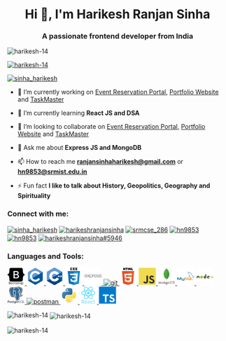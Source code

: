 <h1 align="center">Hi 👋, I'm Harikesh Ranjan Sinha</h1>
<h3 align="center">A passionate frontend developer from India</h3>

<p align="left"> <img src="https://komarev.com/ghpvc/?username=harikesh-14&label=Profile%20views&color=0e75b6&style=flat" alt="harikesh-14" /> </p>

<p align="left"> <a href="https://github.com/ryo-ma/github-profile-trophy"><img src="https://github-profile-trophy.vercel.app/?username=harikesh-14" alt="harikesh-14" /></a> </p>

<p align="left"> <a href="https://twitter.com/sinha_harikesh" target="blank"><img src="https://img.shields.io/twitter/follow/sinha_harikesh?logo=twitter&style=for-the-badge" alt="sinha_harikesh" /></a> </p>

- 🔭 I’m currently working on [Event Reservation Portal](https://github.com/Harikesh-14/Events-Reservation-Portal), [Portfolio Website](https://github.com/Harikesh-14/Portfolio) and [TaskMaster](https://github.com/Harikesh-14/TaskMaster)

- 🌱 I’m currently learning **React JS and DSA**

- 👯 I’m looking to collaborate on [Event Reservation Portal](https://github.com/Harikesh-14/Events-Reservation-Portal), [Portfolio Website](https://github.com/Harikesh-14/Portfolio) and [TaskMaster](https://github.com/Harikesh-14/TaskMaster)

- 💬 Ask me about **Express JS and MongoDB**

- 📫 How to reach me **ranjansinhaharikesh@gmail.com** or **hn9853@srmist.edu.in**

- ⚡ Fun fact **I like to talk about History, Geopolitics, Geography and Spirituality**

<h3 align="left">Connect with me:</h3>
<p align="left">
<a href="https://twitter.com/sinha_harikesh" target="blank"><img align="center" src="https://raw.githubusercontent.com/rahuldkjain/github-profile-readme-generator/master/src/images/icons/Social/twitter.svg" alt="sinha_harikesh" height="30" width="40" /></a>
<a href="https://linkedin.com/in/harikeshranjansinha" target="blank"><img align="center" src="https://raw.githubusercontent.com/rahuldkjain/github-profile-readme-generator/master/src/images/icons/Social/linked-in-alt.svg" alt="harikeshranjansinha" height="30" width="40" /></a>
<a href="https://www.codechef.com/users/srmcse_286" target="blank"><img align="center" src="https://cdn.jsdelivr.net/npm/simple-icons@3.1.0/icons/codechef.svg" alt="srmcse_286" height="30" width="40" /></a>
<a href="https://www.hackerrank.com/hn9853" target="blank"><img align="center" src="https://raw.githubusercontent.com/rahuldkjain/github-profile-readme-generator/master/src/images/icons/Social/hackerrank.svg" alt="hn9853" height="30" width="40" /></a>
<a href="https://www.leetcode.com/hn9853" target="blank"><img align="center" src="https://raw.githubusercontent.com/rahuldkjain/github-profile-readme-generator/master/src/images/icons/Social/leet-code.svg" alt="hn9853" height="30" width="40" /></a>
<a href="https://discord.gg/harikeshranjansinha#5946" target="blank"><img align="center" src="https://raw.githubusercontent.com/rahuldkjain/github-profile-readme-generator/master/src/images/icons/Social/discord.svg" alt="harikeshranjansinha#5946" height="30" width="40" /></a>
</p>

<h3 align="left">Languages and Tools:</h3>
<p align="left"> <a href="https://getbootstrap.com" target="_blank" rel="noreferrer"> <img src="https://raw.githubusercontent.com/devicons/devicon/master/icons/bootstrap/bootstrap-plain-wordmark.svg" alt="bootstrap" width="40" height="40"/> </a> <a href="https://www.cprogramming.com/" target="_blank" rel="noreferrer"> <img src="https://raw.githubusercontent.com/devicons/devicon/master/icons/c/c-original.svg" alt="c" width="40" height="40"/> </a> <a href="https://www.w3schools.com/cpp/" target="_blank" rel="noreferrer"> <img src="https://raw.githubusercontent.com/devicons/devicon/master/icons/cplusplus/cplusplus-original.svg" alt="cplusplus" width="40" height="40"/> </a> <a href="https://www.w3schools.com/css/" target="_blank" rel="noreferrer"> <img src="https://raw.githubusercontent.com/devicons/devicon/master/icons/css3/css3-original-wordmark.svg" alt="css3" width="40" height="40"/> </a> <a href="https://expressjs.com" target="_blank" rel="noreferrer"> <img src="https://raw.githubusercontent.com/devicons/devicon/master/icons/express/express-original-wordmark.svg" alt="express" width="40" height="40"/> </a> <a href="https://git-scm.com/" target="_blank" rel="noreferrer"> <img src="https://www.vectorlogo.zone/logos/git-scm/git-scm-icon.svg" alt="git" width="40" height="40"/> </a> <a href="https://www.w3.org/html/" target="_blank" rel="noreferrer"> <img src="https://raw.githubusercontent.com/devicons/devicon/master/icons/html5/html5-original-wordmark.svg" alt="html5" width="40" height="40"/> </a> <a href="https://developer.mozilla.org/en-US/docs/Web/JavaScript" target="_blank" rel="noreferrer"> <img src="https://raw.githubusercontent.com/devicons/devicon/master/icons/javascript/javascript-original.svg" alt="javascript" width="40" height="40"/> </a> <a href="https://www.mongodb.com/" target="_blank" rel="noreferrer"> <img src="https://raw.githubusercontent.com/devicons/devicon/master/icons/mongodb/mongodb-original-wordmark.svg" alt="mongodb" width="40" height="40"/> </a> <a href="https://www.mysql.com/" target="_blank" rel="noreferrer"> <img src="https://raw.githubusercontent.com/devicons/devicon/master/icons/mysql/mysql-original-wordmark.svg" alt="mysql" width="40" height="40"/> </a> <a href="https://nodejs.org" target="_blank" rel="noreferrer"> <img src="https://raw.githubusercontent.com/devicons/devicon/master/icons/nodejs/nodejs-original-wordmark.svg" alt="nodejs" width="40" height="40"/> </a> <a href="https://www.postgresql.org" target="_blank" rel="noreferrer"> <img src="https://raw.githubusercontent.com/devicons/devicon/master/icons/postgresql/postgresql-original-wordmark.svg" alt="postgresql" width="40" height="40"/> </a> <a href="https://postman.com" target="_blank" rel="noreferrer"> <img src="https://www.vectorlogo.zone/logos/getpostman/getpostman-icon.svg" alt="postman" width="40" height="40"/> </a> <a href="https://www.python.org" target="_blank" rel="noreferrer"> <img src="https://raw.githubusercontent.com/devicons/devicon/master/icons/python/python-original.svg" alt="python" width="40" height="40"/> </a> <a href="https://reactjs.org/" target="_blank" rel="noreferrer"> <img src="https://raw.githubusercontent.com/devicons/devicon/master/icons/react/react-original-wordmark.svg" alt="react" width="40" height="40"/> </a> <a href="https://www.typescriptlang.org/" target="_blank" rel="noreferrer"> <img src="https://raw.githubusercontent.com/devicons/devicon/master/icons/typescript/typescript-original.svg" alt="typescript" width="40" height="40"/> </a> </p>

<p><img align="left" src="https://github-readme-stats.vercel.app/api/top-langs?username=harikesh-14&show_icons=true&locale=en&layout=compact" alt="harikesh-14" /></p>

<p>&nbsp;<img align="center" src="https://github-readme-stats.vercel.app/api?username=harikesh-14&show_icons=true&locale=en" alt="harikesh-14" /></p>

<p><img align="center" src="https://github-readme-streak-stats.herokuapp.com/?user=harikesh-14&" alt="harikesh-14" /></p>
